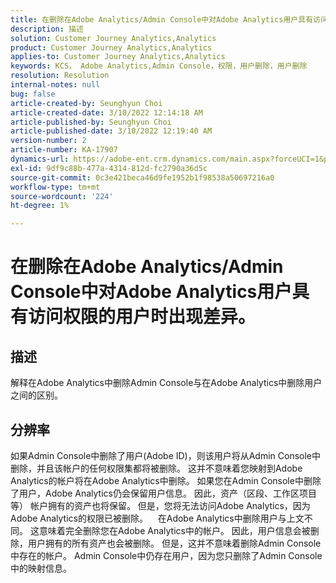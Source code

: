 ```yaml
---
title: 在删除在Adobe Analytics/Admin Console中对Adobe Analytics用户具有访问权限的用户时出现差异。
description: 描述
solution: Customer Journey Analytics,Analytics
product: Customer Journey Analytics,Analytics
applies-to: Customer Journey Analytics,Analytics
keywords: KCS， Adobe Analytics,Admin Console，权限，用户删除，用户删除
resolution: Resolution
internal-notes: null
bug: false
article-created-by: Seunghyun Choi
article-created-date: 3/10/2022 12:14:18 AM
article-published-by: Seunghyun Choi
article-published-date: 3/10/2022 12:19:40 AM
version-number: 2
article-number: KA-17907
dynamics-url: https://adobe-ent.crm.dynamics.com/main.aspx?forceUCI=1&pagetype=entityrecord&etn=knowledgearticle&id=ac67bd03-07a0-ec11-b400-0022480b0a3e
exl-id: 9df9c88b-477a-4314-812d-fc2790a36d5c
source-git-commit: 0c3e421beca46d9fe1952b1f98538a50697216a0
workflow-type: tm+mt
source-wordcount: '224'
ht-degree: 1%

---
```


# 在删除在Adobe Analytics/Admin Console中对Adobe Analytics用户具有访问权限的用户时出现差异。

## 描述


解释在Adobe Analytics中删除Admin Console与在Adobe Analytics中删除用户之间的区别。


## 分辨率


如果Admin Console中删除了用户(Adobe ID)，则该用户将从Admin Console中删除，并且该帐户的任何权限集都将被删除。
这并不意味着您映射到Adobe Analytics的帐户将在Adobe Analytics中删除。 如果您在Admin Console中删除了用户，Adobe Analytics仍会保留用户信息。
因此，资产（区段、工作区项目等） 帐户拥有的资产也将保留。
但是，您将无法访问Adobe Analytics，因为Adobe Analytics的权限已被删除。
  
在Adobe Analytics中删除用户与上文不同。 这意味着完全删除您在Adobe Analytics中的帐户。
因此，用户信息会被删除，用户拥有的所有资产也会被删除。
但是，这并不意味着删除Admin Console中存在的帐户。 Admin Console中仍存在用户，因为您只删除了Admin Console中的映射信息。

